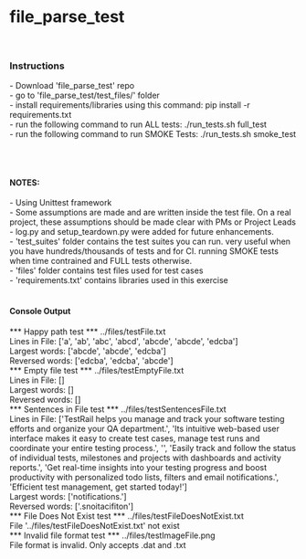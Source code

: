 # file_parse_test
<br>
<h3>Instructions</h3>
- Download 'file_parse_test' repo<br>
- go to 'file_parse_test/test_files/' folder<br>
- install requirements/libraries using this command: pip install -r requirements.txt<br>
- run the following command to run ALL tests: ./run_tests.sh full_test<br>
- run the following command to run SMOKE Tests: ./run_tests.sh smoke_test

<br><br>
<h4>NOTES:</h4>
- Using Unittest framework<br>
- Some assumptions are made and are written inside the test file. On a real project, these assumptions should be made clear with PMs or Project Leads<br>
- log.py and setup_teardown.py were added for future enhancements.<br>
- 'test_suites' folder contains the test suites you can run. very useful when you have hundreds/thousands of tests and for CI. running SMOKE tests when time contrained and FULL tests otherwise.<br>
- 'files' folder contains test files used for test cases<br>
- 'requirements.txt' contains libraries used in this exercise<br>
<br>

<h4>Console Output</h4>
*** Happy path test *** ../files/testFile.txt
<br>Lines in File: ['a', 'ab', 'abc', 'abcd', 'abcde', 'abcde', 'edcba']
<br>Largest words: ['abcde', 'abcde', 'edcba']
<br>Reversed words: ['edcba', 'edcba', 'abcde']
<br>*** Empty file test *** ../files/testEmptyFile.txt
<br>Lines in File: []
<br>Largest words: []
<br>Reversed words: []
<br>*** Sentences in File test *** ../files/testSentencesFile.txt
<br>Lines in File: ['TestRail helps you manage and track your software testing efforts and organize your QA department.', 'Its intuitive web-based user interface makes it easy to create test cases, manage test runs and coordinate your entire testing process.', '', 'Easily track and follow the status of individual tests, milestones and projects with dashboards and activity reports.', 'Get real-time insights into your testing progress and boost productivity with personalized todo lists, filters and email notifications.', 'Efficient test management, get started today!']
<br>Largest words: ['notifications.']
<br>Reversed words: ['.snoitacifiton']
<br>*** File Does Not Exist test *** ../files/testFileDoesNotExist.txt
<br>File '../files/testFileDoesNotExist.txt' not exist
<br>*** Invalid file format test *** ../files/testImageFile.png
<br>File format is invalid. Only accepts .dat and .txt<br>